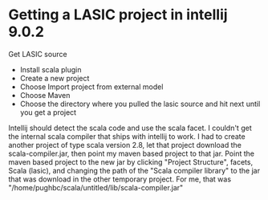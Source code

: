 # Getting a LASIC project in intellij 9.0.2 #

Get LASIC source
  * Install scala plugin
  * Create a new project
  * Choose Import project from external model
  * Choose Maven
  * Choose the directory where you pulled the lasic source and hit next until you get a project

Intellij should detect the scala code and use the scala facet.  I couldn't get the internal scala compiler that ships with intellij to work.  I had to create another project of type scala version 2.8, let that project download the scala-compiler.jar, then point my maven based project to that jar.  Point the maven based project to the new jar by clicking "Project Structure", facets, Scala (lasic), and changing the path of the "Scala compiler library" to the jar that was download in the other temporary project.  For me, that was "/home/pughbc/scala/untitled/lib/scala-compiler.jar"
